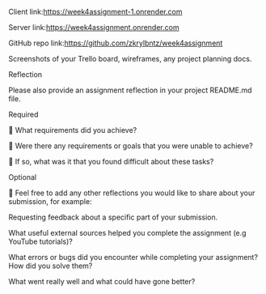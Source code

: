 Client link:https://week4assignment-1.onrender.com

Server link:https://week4assignment.onrender.com

GitHub repo link:https://github.com/zkrylbntz/week4assignment

Screenshots of your Trello board, wireframes, any project planning docs.

Reflection

Please also provide an assignment reflection in your project README.md file.

Required

🎯 What requirements did you achieve?

🎯 Were there any requirements or goals that you were unable to achieve?

🎯 If so, what was it that you found difficult about these tasks?

Optional

🏹 Feel free to add any other reflections you would like to share about your submission, for example:

Requesting feedback about a specific part of your submission.

What useful external sources helped you complete the assignment (e.g YouTube tutorials)?

What errors or bugs did you encounter while completing your assignment? How did you solve them?

What went really well and what could have gone better?
